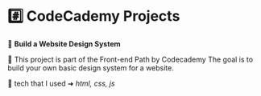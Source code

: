 # #️⃣ CodeCademy Projects

💬 **Build a Website Design System**

🔸 This project is part of the Front-end Path by Codecademy 
The goal is to build your own basic design system for a website. 

🔸 tech that I used ➜ *html, css, js*
